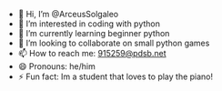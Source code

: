 - 👋 Hi, I’m @ArceusSolgaleo
- 👀 I’m interested in coding with python
- 🌱 I’m currently learning beginner python
- 💞️ I’m looking to collaborate on small python games
- 📫 How to reach me: 915259@pdsb.net
- 😄 Pronouns: he/him
- ⚡ Fun fact: Im a student that loves to play the piano!

<!---
ArceusSolgaleo/ArceusSolgaleo is a ✨ special ✨ repository because its `README.md` (this file) appears on your GitHub profile.
You can click the Preview link to take a look at your changes.
--->
